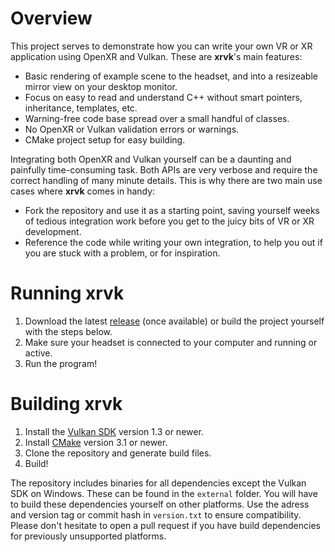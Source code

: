 # Overview

This project serves to demonstrate how you can write your own VR or XR application using OpenXR and Vulkan. These are **xrvk**'s main features:

- Basic rendering of example scene to the headset, and into a resizeable mirror view on your desktop monitor.
- Focus on easy to read and understand C++ without smart pointers, inheritance, templates, etc.
- Warning-free code base spread over a small handful of classes.
- No OpenXR or Vulkan validation errors or warnings.
- CMake project setup for easy building.

Integrating both OpenXR and Vulkan yourself can be a daunting and painfully time-consuming task. Both APIs are very verbose and require the correct handling of many minute details. This is why there are two main use cases where **xrvk** comes in handy:

- Fork the repository and use it as a starting point, saving yourself weeks of tedious integration work before you get to the juicy bits of VR or XR development.
- Reference the code while writing your own integration, to help you out if you are stuck with a problem, or for inspiration.


# Running xrvk

1. Download the latest [release](https://github.com/janhsimon/xrvk/releases) (once available) or build the project yourself with the steps below.
2. Make sure your headset is connected to your computer and running or active.
3. Run the program!


# Building xrvk

1. Install the [Vulkan SDK](https://vulkan.lunarg.com) version 1.3 or newer.
2. Install [CMake](https://cmake.org/download) version 3.1 or newer.
3. Clone the repository and generate build files.
4. Build!

The repository includes binaries for all dependencies except the Vulkan SDK on Windows. These can be found in the `external` folder. You will have to build these dependencies yourself on other platforms. Use the adress and version tag or commit hash in `version.txt` to ensure compatibility. Please don't hesitate to open a pull request if you have build dependencies for previously unsupported platforms.